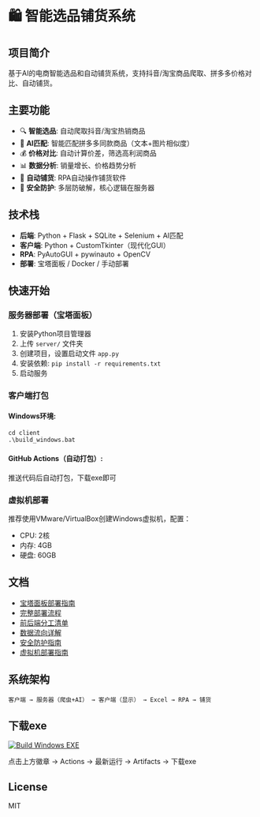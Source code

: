 # 🛍️ 智能选品铺货系统

## 项目简介

基于AI的电商智能选品和自动铺货系统，支持抖音/淘宝商品爬取、拼多多价格对比、自动铺货。

## 主要功能

- 🔍 **智能选品**: 自动爬取抖音/淘宝热销商品
- 🤖 **AI匹配**: 智能匹配拼多多同款商品（文本+图片相似度）
- 💰 **价格对比**: 自动计算价差，筛选高利润商品
- 📊 **数据分析**: 销量增长、价格趋势分析
- 🚀 **自动铺货**: RPA自动操作铺货软件
- 🔐 **安全防护**: 多层防破解，核心逻辑在服务器

## 技术栈

- **后端**: Python + Flask + SQLite + Selenium + AI匹配
- **客户端**: Python + CustomTkinter（现代化GUI）
- **RPA**: PyAutoGUI + pywinauto + OpenCV
- **部署**: 宝塔面板 / Docker / 手动部署

## 快速开始

### 服务器部署（宝塔面板）

1. 安装Python项目管理器
2. 上传 `server/` 文件夹
3. 创建项目，设置启动文件 `app.py`
4. 安装依赖: `pip install -r requirements.txt`
5. 启动服务

### 客户端打包

#### Windows环境:
```batch
cd client
.\build_windows.bat
```

#### GitHub Actions（自动打包）:
推送代码后自动打包，下载exe即可

### 虚拟机部署

推荐使用VMware/VirtualBox创建Windows虚拟机，配置：
- CPU: 2核
- 内存: 4GB
- 硬盘: 60GB

## 文档

- [宝塔面板部署指南](宝塔面板部署指南.md)
- [完整部署流程](完整部署流程.md)
- [前后端分工清单](前后端分工清单.md)
- [数据流向详解](数据流向详解.md)
- [安全防护指南](SECURITY_GUIDE.md)
- [虚拟机部署指南](虚拟机部署指南.md)

## 系统架构

```
客户端 → 服务器（爬虫+AI） → 客户端（显示） → Excel → RPA → 铺货
```

## 下载exe

[![Build Windows EXE](https://github.com/你的用户名/price-suite/actions/workflows/build-windows.yml/badge.svg)](https://github.com/你的用户名/price-suite/actions)

点击上方徽章 → Actions → 最新运行 → Artifacts → 下载exe

## License

MIT




